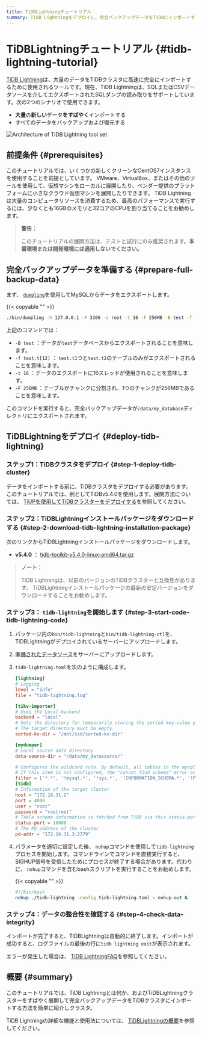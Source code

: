 ```yaml
---
title: TiDBLightningチュートリアル
summary: TiDB Lightningをデプロイし、完全バックアップデータをTiDBにインポートする方法を学びます。
---
```


# TiDBLightningチュートリアル {#tidb-lightning-tutorial}

[TiDB Lightning](https://github.com/pingcap/tidb-lightning)は、大量のデータをTiDBクラスタに高速に完全にインポートするために使用されるツールです。現在、TiDB Lightningは、SQLまたはCSVデータソースを介してエクスポートされたSQLダンプの読み取りをサポートしています。次の2つのシナリオで使用できます。

-   **大量**の<strong>新しい</strong>データ<strong>をすばやく</strong>インポートする
-   すべてのデータをバックアップおよび復元する

![Architecture of TiDB Lightning tool set](/media/tidb-lightning-architecture.png)

## 前提条件 {#prerequisites}

このチュートリアルでは、いくつかの新しくクリーンなCentOS7インスタンスを使用することを前提としています。 VMware、VirtualBox、またはその他のツールを使用して、仮想マシンをローカルに展開したり、ベンダー提供のプラットフォームに小さなクラウド仮想マシンを展開したりできます。 TiDB Lightningは大量のコンピュータリソースを消費するため、最高のパフォーマンスで実行するには、少なくとも16GBのメモリと32コアのCPUを割り当てることをお勧めします。

> **警告：**
>
> このチュートリアルの展開方法は、テストと試行にのみ推奨されます。**本番環境または開発環境には適用しないでください。**

## 完全バックアップデータを準備する {#prepare-full-backup-data}

まず、 [`dumpling`](/dumpling-overview.md)を使用してMySQLからデータをエクスポートします。

{{< copyable "" >}}

```sh
./bin/dumpling -h 127.0.0.1 -P 3306 -u root -t 16 -F 256MB -B test -f 'test.t[12]' -o /data/my_database/
```

上記のコマンドでは：

-   `-B test` ：データが`test`データベースからエクスポートされることを意味します。
-   `-f test.t[12]` ： `test.t1`つと`test.t2`のテーブルのみがエクスポートされることを意味します。
-   `-t 16` ：データのエクスポートに16スレッドが使用されることを意味します。
-   `-F 256MB` ：テーブルがチャンクに分割され、1つのチャンクが256MBであることを意味します。

このコマンドを実行すると、完全バックアップデータが`/data/my_database`ディレクトリにエクスポートされます。

## TiDBLightningをデプロイ {#deploy-tidb-lightning}

### ステップ1：TiDBクラスタをデプロイ {#step-1-deploy-tidb-cluster}

データをインポートする前に、TiDBクラスタをデプロイする必要があります。このチュートリアルでは、例としてTiDBv5.4.0を使用します。展開方法については、 [TiUPを使用してTiDBクラスターをデプロイする](/production-deployment-using-tiup.md)を参照してください。

### ステップ2：TiDBLightningインストールパッケージをダウンロードする {#step-2-download-tidb-lightning-installation-package}

次のリンクからTiDBLightningインストールパッケージをダウンロードします。

-   **v5.4.0** ： [tidb-toolkit-v5.4.0-linux-amd64.tar.gz](https://download.pingcap.org/tidb-toolkit-v5.4.0-linux-amd64.tar.gz)

> **ノート：**
>
> TiDB Lightningは、以前のバージョンのTiDBクラスターと互換性があります。 TiDBLightningインストールパッケージの最新の安定バージョンをダウンロードすることをお勧めします。

### ステップ3： <code>tidb-lightning</code>を開始します {#step-3-start-code-tidb-lightning-code}

1.  パッケージ内の`bin/tidb-lightning`と`bin/tidb-lightning-ctl`を、TiDBLightningがデプロイされているサーバーにアップロードします。

2.  [準備されたデータソース](#prepare-full-backup-data)をサーバーにアップロードします。

3.  `tidb-lightning.toml`を次のように構成します。

    ```toml
    [lightning]
    # Logging
    level = "info"
    file = "tidb-lightning.log"

    [tikv-importer]
    # Uses the Local-backend
    backend = "local"
    # Sets the directory for temporarily storing the sorted key-value pairs.
    # The target directory must be empty.
    sorted-kv-dir = "/mnt/ssd/sorted-kv-dir"

    [mydumper]
    # Local source data directory
    data-source-dir = "/data/my_datasource/"

    # Configures the wildcard rule. By default, all tables in the mysql, sys, INFORMATION_SCHEMA, PERFORMANCE_SCHEMA, METRICS_SCHEMA, and INSPECTION_SCHEMA system databases are filtered.
    # If this item is not configured, the "cannot find schema" error occurs when system tables are imported.
    filter = ['*.*', '!mysql.*', '!sys.*', '!INFORMATION_SCHEMA.*', '!PERFORMANCE_SCHEMA.*', '!METRICS_SCHEMA.*', '!INSPECTION_SCHEMA.*']
    [tidb]
    # Information of the target cluster
    host = "172.16.31.2"
    port = 4000
    user = "root"
    password = "rootroot"
    # Table schema information is fetched from TiDB via this status-port.
    status-port = 10080
    # The PD address of the cluster
    pd-addr = "172.16.31.3:2379"
    ```

4.  パラメータを適切に設定した後、 `nohup`コマンドを使用して`tidb-lightning`プロセスを開始します。コマンドラインでコマンドを直接実行すると、SIGHUP信号を受信したためにプロセスが終了する場合があります。代わりに、 `nohup`コマンドを含むbashスクリプトを実行することをお勧めします。

    {{< copyable "" >}}

    ```sh
    #!/bin/bash
    nohup ./tidb-lightning -config tidb-lightning.toml > nohup.out &
    ```

### ステップ4：データの整合性を確認する {#step-4-check-data-integrity}

インポートが完了すると、TiDBLightningは自動的に終了します。インポートが成功すると、ログファイルの最後の行に`tidb lightning exit`が表示されます。

エラーが発生した場合は、 [TiDB LightningFAQ](/tidb-lightning/tidb-lightning-faq.md)を参照してください。

## 概要 {#summary}

このチュートリアルでは、TiDB Lightningとは何か、およびTiDBLightningクラスターをすばやく展開して完全バックアップデータをTiDBクラスタにインポートする方法を簡単に紹介しクラスタ。

TiDB Lightningの詳細な機能と使用法については、 [TiDBLightningの概要](/tidb-lightning/tidb-lightning-overview.md)を参照してください。

